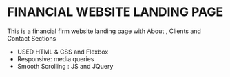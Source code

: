 # FINANCIAL WEBSITE LANDING PAGE

This is a financial firm website landing page with About , Clients and Contact Sections

- USED HTML & CSS and Flexbox 
- Responsive: media queries
- Smooth Scrolling : JS and JQuery
